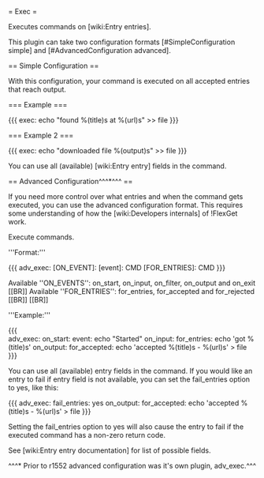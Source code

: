 = Exec = 

Executes commands on [wiki:Entry entries].

This plugin can take two configuration formats [#SimpleConfiguration simple] and [#AdvancedConfiguration advanced].

== Simple Configuration ==

With this configuration, your command is executed on all accepted entries that reach output.

=== Example ===

{{{
exec: echo "found %(title)s at %(url)s" >> file
}}}

=== Example 2 ===

{{{
exec: echo "downloaded file %(output)s" >> file
}}}


You can use all (available) [wiki:Entry entry] fields in the command.

== Advanced Configuration^^^*^^^ ==

If you need more control over what entries and when the command gets executed, you can use the advanced configuration format. This requires some understanding of how the [wiki:Developers internals] of !FlexGet work.

Execute commands.

'''Format:'''

{{{
adv_exec:
  [ON_EVENT]:
    [event]: CMD
    [FOR_ENTRIES]: CMD
}}}

Available ''ON_EVENTS'': on_start, on_input, on_filter, on_output and on_exit
[[BR]]
Available ''FOR_ENTRIES'': for_entries, for_accepted and for_rejected
[[BR]]
[[BR]]
    
'''Example:'''

{{{    
adv_exec: 
  on_start: 
    event: echo "Started"
  on_input:
    for_entries: echo 'got %(title)s'
  on_output: 
    for_accepted: echo 'accepted %(title)s - %(url)s' > file
}}}
    
You can use all (available) entry fields in the command. If you would like an entry to fail if entry field is not available, you can set the fail_entries option to yes, like this:

{{{
adv_exec:
  fail_entries: yes
  on_output: 
    for_accepted: echo 'accepted %(title)s - %(url)s' > file
}}}

Setting the fail_entries option to yes will also cause the entry to fail if the executed command has a non-zero return code.

See [wiki:Entry entry documentation] for list of possible fields.

^^^* Prior to r1552 advanced configuration was it's own plugin, adv_exec.^^^